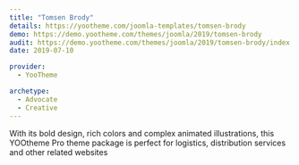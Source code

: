 ```yaml
---
title: "Tomsen Brody"
details: https://yootheme.com/joomla-templates/tomsen-brody
demo: https://demo.yootheme.com/themes/joomla/2019/tomsen-brody
audit: https://demo.yootheme.com/themes/joomla/2019/tomsen-brody/index.php/zoo-zoo/blog-zoo
date: 2019-07-10

provider:
  - YooTheme

archetype:
  - Advocate
  - Creative
---
```


With its bold design, rich colors and complex animated illustrations, this YOOtheme Pro theme package is perfect for logistics, distribution services and other related websites
